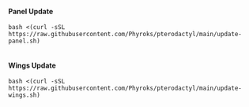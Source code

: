 **Panel Update**<br><br>
```bash <(curl -sSL https://raw.githubusercontent.com/Phyroks/pterodactyl/main/update-panel.sh)```
<br><br><br>
**Wings Update**<br><br>
```bash <(curl -sSL https://raw.githubusercontent.com/Phyroks/pterodactyl/main/update-wings.sh)```
